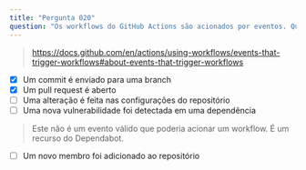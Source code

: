 ```yaml
---
title: "Pergunta 020"
question: "Os workflows do GitHub Actions são acionados por eventos. Quais destes são eventos válidos que o GitHub Actions suporta? (Escolha dois.)"
---
```




> https://docs.github.com/en/actions/using-workflows/events-that-trigger-workflows#about-events-that-trigger-workflows
- [x] Um commit é enviado para uma branch
- [x] Um pull request é aberto
- [ ] Uma alteração é feita nas configurações do repositório
- [ ] Uma nova vulnerabilidade foi detectada em uma dependência
> Este não é um evento válido que poderia acionar um workflow. É um recurso do Dependabot.
- [ ] Um novo membro foi adicionado ao repositório
